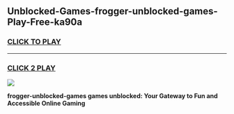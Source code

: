 
## Unblocked-Games-frogger-unblocked-games-Play-Free-ka90a
<h3>
<a href="https://premium76.site?title=frogger-unblocked-games&ref=23A">CLICK TO PLAY</a></h3>
<hr>

<h3>
<a href="https://premium76.site?title=frogger-unblocked-games&ref=23A">CLICK 2 PLAY</a>
  
</h3>

<a href="https://premium76.site?title=frogger-unblocked-games&ref=23A"><img src="https://clearcache.store/games.png"></a>


**frogger-unblocked-games games unblocked: Your Gateway to Fun and Accessible Online Gaming**
